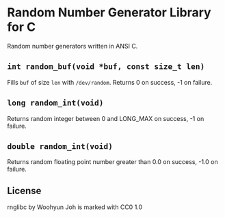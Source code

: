 Random Number Generator Library for C
=====================================

Random number generators written in ANSI C.

`int random_buf(void *buf, const size_t len)`
---------------------------------------------

Fills `buf` of size `len` with `/dev/random`.
Returns 0 on success, -1 on failure.

`long random_int(void)`
-----------------------

Returns random integer between 0 and LONG_MAX on success, -1 on failure.

`double random_int(void)`
-------------------------

Returns random floating point number greater than 0.0 on success,
-1.0 on failure.

License
-------

rnglibc by Woohyun Joh is marked with CC0 1.0
